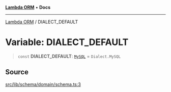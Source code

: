 [**Lambda ORM**](../README.md) • **Docs**

***

[Lambda ORM](../README.md) / DIALECT\_DEFAULT

# Variable: DIALECT\_DEFAULT

> `const` **DIALECT\_DEFAULT**: [`MySQL`](../enumerations/Dialect.md#mysql) = `Dialect.MySQL`

## Source

[src/lib/schema/domain/schema.ts:3](https://github.com/lambda-orm/lambdaorm-base/blob/4cf2de441f2b52a79b8dbd828c5ce7422ffa163a/src/lib/schema/domain/schema.ts#L3)
